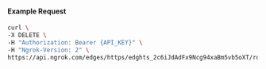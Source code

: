 <!-- Code generated for API Clients. DO NOT EDIT. -->

#### Example Request

```bash
curl \
-X DELETE \
-H "Authorization: Bearer {API_KEY}" \
-H "Ngrok-Version: 2" \
https://api.ngrok.com/edges/https/edghts_2c6iJdAdFx9Ncg94xaBm5vb5oXT/routes/edghtsrt_2c6iJdS49NxnXZXDl6I9q0sOwXN
```

